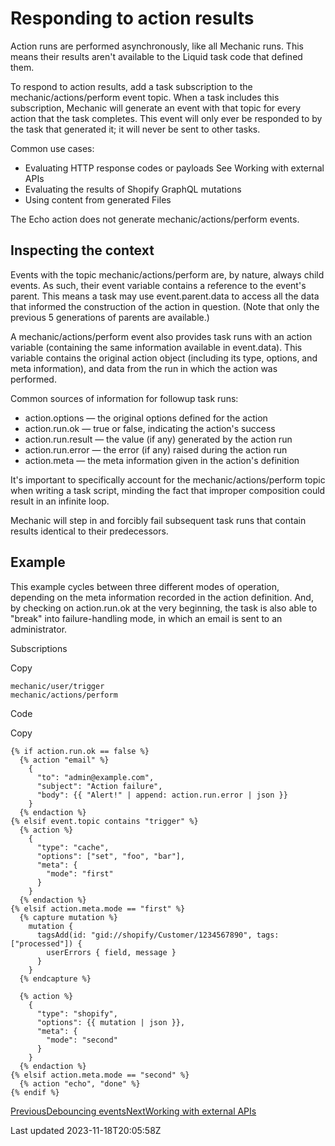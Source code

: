 # Responding to action results

Action runs are performed asynchronously, like all Mechanic runs. This means their results aren't available to the Liquid task code that defined them.

To respond to action results, add a task subscription to the mechanic/actions/perform event topic. When a task includes this subscription, Mechanic will generate an event with that topic for every action that the task completes. This event will only ever be responded to by the task that generated it; it will never be sent to other tasks.

Common use cases:

- Evaluating HTTP response codes or payloads See Working with external APIs
- Evaluating the results of Shopify GraphQL mutations
- Using content from generated Files

The Echo action does not generate mechanic/actions/perform events.

## Inspecting the context

Events with the topic mechanic/actions/perform are, by nature, always child events. As such, their event variable contains a reference to the event's parent. This means a task may use event.parent.data to access all the data that informed the construction of the action in question. (Note that only the previous 5 generations of parents are available.)

A mechanic/actions/perform event also provides task runs with an action variable (containing the same information available in event.data). This variable contains the original action object (including its type, options, and meta information), and data from the run in which the action was performed.

Common sources of information for followup task runs:

- action.options — the original options defined for the action
- action.run.ok — true or false, indicating the action's success
- action.run.result — the value (if any) generated by the action run
- action.run.error — the error (if any) raised during the action run
- action.meta — the meta information given in the action's definition

It's important to specifically account for the mechanic/actions/perform topic when writing a task script, minding the fact that improper composition could result in an infinite loop.

Mechanic will step in and forcibly fail subsequent task runs that contain results identical to their predecessors.

## Example

This example cycles between three different modes of operation, depending on the meta information recorded in the action definition. And, by checking on action.run.ok at the very beginning, the task is also able to "break" into failure-handling mode, in which an email is sent to an administrator.

Subscriptions

Copy

    mechanic/user/trigger
    mechanic/actions/perform

Code

Copy

    {% if action.run.ok == false %}
      {% action "email" %}
        {
          "to": "admin@example.com",
          "subject": "Action failure",
          "body": {{ "Alert!" | append: action.run.error | json }}
        }
      {% endaction %}
    {% elsif event.topic contains "trigger" %}
      {% action %}
        {
          "type": "cache",
          "options": ["set", "foo", "bar"],
          "meta": {
            "mode": "first"
          }
        }
      {% endaction %}
    {% elsif action.meta.mode == "first" %}
      {% capture mutation %}
        mutation {
          tagsAdd(id: "gid://shopify/Customer/1234567890", tags: ["processed"]) {
            userErrors { field, message }
          }
        }
      {% endcapture %}
    
      {% action %}
        {
          "type": "shopify",
          "options": {{ mutation | json }},
          "meta": {
            "mode": "second"
          }
        }
      {% endaction %}
    {% elsif action.meta.mode == "second" %}
      {% action "echo", "done" %}
    {% endif %}

[PreviousDebouncing events](/techniques/debouncing-events)[NextWorking with external APIs](/techniques/working-with-external-apis)

Last updated 2023-11-18T20:05:58Z